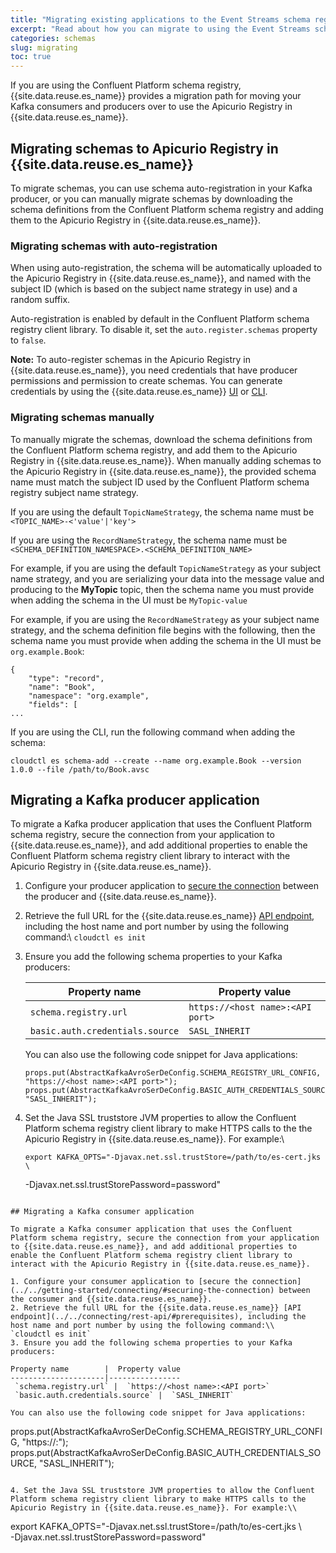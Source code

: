 ```yaml
---
title: "Migrating existing applications to the Event Streams schema registry"
excerpt: "Read about how you can migrate to using the Event Streams schema registry."
categories: schemas
slug: migrating
toc: true
---
```


If you are using the Confluent Platform schema registry, {{site.data.reuse.es_name}} provides a migration path for moving your Kafka consumers and producers over to use the Apicurio Registry in {{site.data.reuse.es_name}}.

## Migrating schemas to Apicurio Registry in {{site.data.reuse.es_name}}

To migrate schemas, you can use schema auto-registration in your Kafka producer, or you can manually migrate schemas by downloading the schema definitions from the Confluent Platform schema registry and adding them to the Apicurio Registry in {{site.data.reuse.es_name}}.

### Migrating schemas with auto-registration

When using auto-registration, the schema will be automatically uploaded to the Apicurio Registry in {{site.data.reuse.es_name}}, and named with the subject ID (which is based on the subject name strategy in use) and a random suffix.

Auto-registration is enabled by default in the Confluent Platform schema registry client library. To disable it, set the `auto.register.schemas` property to `false`.

**Note:** To auto-register schemas in the Apicurio Registry in {{site.data.reuse.es_name}}, you need credentials that have producer permissions and permission to create schemas. You can generate credentials by using the {{site.data.reuse.es_name}} [UI](../../security/managing-access/#creating-a-kafkauser-in-the-ibm-event-streams-ui) or [CLI](../../security/managing-access/#creating-a-kafkauser-in-the-ibm-event-streams-cli).

### Migrating schemas manually

To manually migrate the schemas, download the schema definitions from the Confluent Platform schema registry, and add them to the Apicurio Registry in {{site.data.reuse.es_name}}. When manually adding schemas to the Apicurio Registry in {{site.data.reuse.es_name}}, the provided schema name must match the subject ID used by the Confluent Platform schema registry subject name strategy.

If you are using the default `TopicNameStrategy`, the schema name must be `<TOPIC_NAME>-<'value'|'key'>`

If you are using the `RecordNameStrategy`, the schema name must be `<SCHEMA_DEFINITION_NAMESPACE>.<SCHEMA_DEFINITION_NAME>`

For example, if you are using the default `TopicNameStrategy` as your subject name strategy, and you are serializing your data into the message value and producing to the **MyTopic** topic, then the schema name you must provide when adding the schema in the UI must be `MyTopic-value`

For example, if you are using the `RecordNameStrategy` as your subject name strategy, and the schema definition file begins with the following, then the schema name you must provide when adding the schema in the UI must be `org.example.Book`:

```
{
    "type": "record",
    "name": "Book",
    "namespace": "org.example",
    "fields": [
...
```

If you are using the CLI, run the following command when adding the schema:

`cloudctl es schema-add --create --name org.example.Book --version 1.0.0 --file /path/to/Book.avsc`


## Migrating a Kafka producer application

To migrate a Kafka producer application that uses the Confluent Platform schema registry, secure the connection from your application to {{site.data.reuse.es_name}}, and add additional properties to enable the Confluent Platform schema registry client library to interact with the Apicurio Registry in {{site.data.reuse.es_name}}.

1. Configure your producer application to [secure the connection](../../getting-started/connecting/#securing-the-connection) between the producer and {{site.data.reuse.es_name}}.
2. Retrieve the full URL for the {{site.data.reuse.es_name}} [API endpoint](../../connecting/rest-api/#prerequisites), including the host name and port number by using the following command:\\
  `cloudctl es init`
3. Ensure you add the following schema properties to your Kafka producers:

   Property name        |  Property value
   ---------------------|----------------
    `schema.registry.url` |  `https://<host name>:<API port>`
    `basic.auth.credentials.source` |  `SASL_INHERIT`

   You can also use the following code snippet for Java applications:

   ```
   props.put(AbstractKafkaAvroSerDeConfig.SCHEMA_REGISTRY_URL_CONFIG, "https://<host name>:<API port>");
   props.put(AbstractKafkaAvroSerDeConfig.BASIC_AUTH_CREDENTIALS_SOURCE, "SASL_INHERIT");
   ```

4. Set the Java SSL truststore JVM properties to allow the Confluent Platform schema registry client library to make HTTPS calls to the the Apicurio Registry in {{site.data.reuse.es_name}}. For example:\\

   ```
   export KAFKA_OPTS="-Djavax.net.ssl.trustStore=/path/to/es-cert.jks \ 
      -Djavax.net.ssl.trustStorePassword=password"
   ```

## Migrating a Kafka consumer application

To migrate a Kafka consumer application that uses the Confluent Platform schema registry, secure the connection from your application to {{site.data.reuse.es_name}}, and add additional properties to enable the Confluent Platform schema registry client library to interact with the Apicurio Registry in {{site.data.reuse.es_name}}.

1. Configure your consumer application to [secure the connection](../../getting-started/connecting/#securing-the-connection) between the consumer and {{site.data.reuse.es_name}}.
2. Retrieve the full URL for the {{site.data.reuse.es_name}} [API endpoint](../../connecting/rest-api/#prerequisites), including the host name and port number by using the following command:\\
  `cloudctl es init`
3. Ensure you add the following schema properties to your Kafka producers:

   Property name        |  Property value
   ---------------------|----------------
    `schema.registry.url` |  `https://<host name>:<API port>`
    `basic.auth.credentials.source` |  `SASL_INHERIT`

   You can also use the following code snippet for Java applications:

   ```
   props.put(AbstractKafkaAvroSerDeConfig.SCHEMA_REGISTRY_URL_CONFIG, "https://<host name>:<API port>");
   props.put(AbstractKafkaAvroSerDeConfig.BASIC_AUTH_CREDENTIALS_SOURCE, "SASL_INHERIT");
   ```

4. Set the Java SSL truststore JVM properties to allow the Confluent Platform schema registry client library to make HTTPS calls to the Apicurio Registry in {{site.data.reuse.es_name}}. For example:\\

   ```
   export KAFKA_OPTS="-Djavax.net.ssl.trustStore=/path/to/es-cert.jks \ 
       -Djavax.net.ssl.trustStorePassword=password"
   ```
